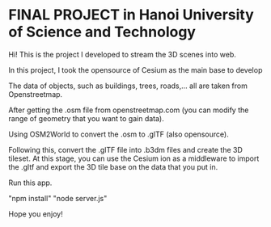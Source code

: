# FINAL PROJECT in Hanoi University of Science and Technology

Hi! This is the project I developed to stream the 3D scenes into web.

In this project, I took the opensource of Cesium as the main base to develop

The data of objects, such as buildings, trees, roads,... all are taken from Openstreetmap.

After getting the .osm file from openstreetmap.com (you can modify the range of geometry that you want to gain data).

Using OSM2World to convert the .osm to .glTF (also opensource).

Following this, convert the .glTF file into .b3dm files and create the 3D tileset. At this stage, you can use the Cesium ion as a middleware to import the .gltf and export the 3D tile base on the data that you put in.

Run this app. 

"npm install"
"node server.js"

Hope you enjoy!
